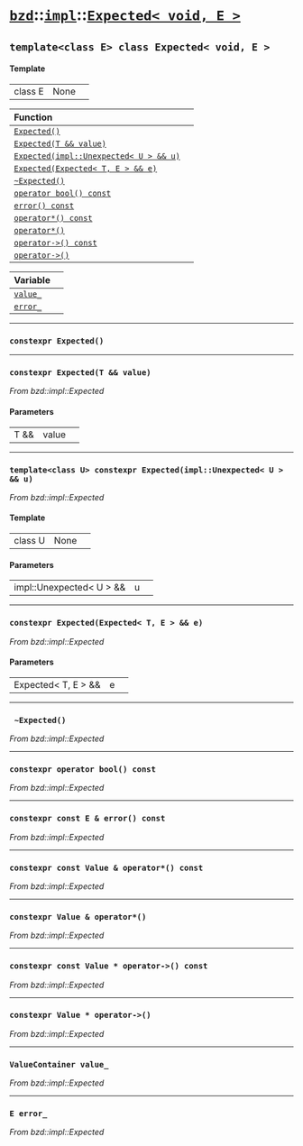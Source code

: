 # [`bzd`](../../../index.md)::[`impl`](../../index.md)::[`Expected< void, E >`](../index.md)

## `template<class E> class Expected< void, E >`

#### Template
||||
|---:|:---|:---|
|class E|None||

|Function||
|:---|:---|
|[`Expected()`](./index.md)||
|[`Expected(T && value)`](./index.md)||
|[`Expected(impl::Unexpected< U > && u)`](./index.md)||
|[`Expected(Expected< T, E > && e)`](./index.md)||
|[`~Expected()`](./index.md)||
|[`operator bool() const`](./index.md)||
|[`error() const`](./index.md)||
|[`operator*() const`](./index.md)||
|[`operator*()`](./index.md)||
|[`operator->() const`](./index.md)||
|[`operator->()`](./index.md)||

|Variable||
|:---|:---|
|[`value_`](./index.md)||
|[`error_`](./index.md)||
------
### `constexpr Expected()`

------
### `constexpr Expected(T && value)`
*From bzd::impl::Expected*


#### Parameters
||||
|---:|:---|:---|
|T &&|value||
------
### `template<class U> constexpr Expected(impl::Unexpected< U > && u)`
*From bzd::impl::Expected*


#### Template
||||
|---:|:---|:---|
|class U|None||
#### Parameters
||||
|---:|:---|:---|
|impl::Unexpected< U > &&|u||
------
### `constexpr Expected(Expected< T, E > && e)`
*From bzd::impl::Expected*


#### Parameters
||||
|---:|:---|:---|
|Expected< T, E > &&|e||
------
### ` ~Expected()`
*From bzd::impl::Expected*


------
### `constexpr operator bool() const`
*From bzd::impl::Expected*


------
### `constexpr const E & error() const`
*From bzd::impl::Expected*


------
### `constexpr const Value & operator*() const`
*From bzd::impl::Expected*


------
### `constexpr Value & operator*()`
*From bzd::impl::Expected*


------
### `constexpr const Value * operator->() const`
*From bzd::impl::Expected*


------
### `constexpr Value * operator->()`
*From bzd::impl::Expected*


------
### `ValueContainer value_`
*From bzd::impl::Expected*


------
### `E error_`
*From bzd::impl::Expected*


